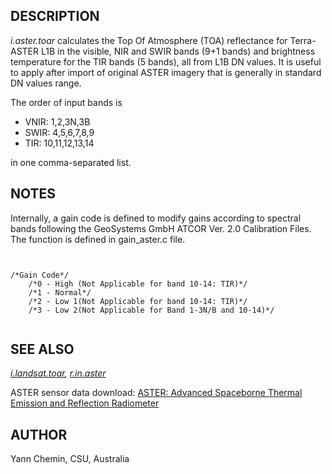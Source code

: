 
## DESCRIPTION

*i.aster.toar* calculates the Top Of Atmosphere (TOA) reflectance
for Terra-ASTER L1B in the visible, NIR and SWIR bands (9+1 bands) and
brightness temperature for the TIR bands (5 bands), all from L1B DN values.
It is useful to apply after import of original ASTER imagery that
is generally in standard DN values range.

The order of input bands is

* VNIR: 1,2,3N,3B
* SWIR: 4,5,6,7,8,9
* TIR: 10,11,12,13,14

in one comma-separated list.

## NOTES

Internally, a gain code is defined to modify gains according to spectral
bands following the GeoSystems GmbH ATCOR Ver. 2.0 Calibration Files.
The function is defined in gain\_aster.c file.

```


/*Gain Code*/
    /*0 - High (Not Applicable for band 10-14: TIR)*/
    /*1 - Normal*/
    /*2 - Low 1(Not Applicable for band 10-14: TIR)*/
    /*3 - Low 2(Not Applicable for Band 1-3N/B and 10-14)*/


```

## SEE ALSO

*[i.landsat.toar](i.landsat.toar.html),
[r.in.aster](r.in.aster.html)*

ASTER sensor data download:
[ASTER: Advanced Spaceborne Thermal Emission and Reflection Radiometer](https://asterweb.jpl.nasa.gov/)

## AUTHOR

Yann Chemin, CSU, Australia
